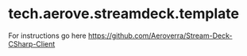 # tech.aerove.streamdeck.template
For instructions go here
https://github.com/Aeroverra/Stream-Deck-CSharp-Client
